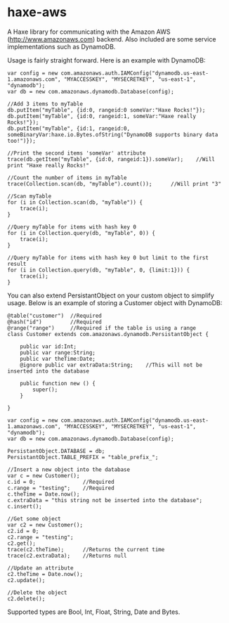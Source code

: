 haxe-aws
========

A Haxe library for communicating with the Amazon AWS (http://www.amazonaws.com) backend. Also included are some service implementations such as DynamoDB.

Usage is fairly straight forward. Here is an example with DynamoDB:

    var config = new com.amazonaws.auth.IAMConfig("dynamodb.us-east-1.amazonaws.com", "MYACCESSKEY", "MYSECRETKEY", "us-east-1", "dynamodb");
    var db = new com.amazonaws.dynamodb.Database(config);
	
	//Add 3 items to myTable
	db.putItem("myTable", {id:0, rangeid:0 someVar:"Haxe Rocks!"});
	db.putItem("myTable", {id:0, rangeid:1, someVar:"Haxe really Rocks!"});
	db.putItem("myTable", {id:1, rangeid:0, someBinaryVar:haxe.io.Bytes.ofString("DynamoDB supports binary data too!")});
	
	//Print the second items 'someVar' attribute
	trace(db.getItem("myTable", {id:0, rangeid:1}).someVar);	//Will print "Haxe really Rocks!"
	
	//Count the number of items in myTable
	trace(Collection.scan(db, "myTable").count());		//Will print "3"
	
	//Scan myTable
	for (i in Collection.scan(db, "myTable")) {
		trace(i);
	}
	
	//Query myTable for items with hash key 0
	for (i in Collection.query(db, "myTable", 0)) {
		trace(i);
	}
	
	//Query myTable for items with hash key 0 but limit to the first result
	for (i in Collection.query(db, "myTable", 0, {limit:1})) {
		trace(i);
	}

You can also extend PersistantObject on your custom object to simplify usage. Below is an example of storing a Customer object with DynamoDB:

	@table("customer")	//Required
	@hash("id")			//Required
	@range("range")		//Required if the table is using a range
	class Customer extends com.amazonaws.dynamodb.PersistantObject {
		
		public var id:Int;
		public var range:String;
		public var theTime:Date;
		@ignore public var extraData:String;	//This will not be inserted into the database
		
		public function new () {
			super();
		}
		
	}
	
	var config = new com.amazonaws.auth.IAMConfig("dynamodb.us-east-1.amazonaws.com", "MYACCESSKEY", "MYSECRETKEY", "us-east-1", "dynamodb");
    var db = new com.amazonaws.dynamodb.Database(config);
	
	PersistantObject.DATABASE = db;
	PersistantObject.TABLE_PREFIX = "table_prefix_";
	
	//Insert a new object into the database
	var c = new Customer();
	c.id = 0;				//Required
	c.range = "testing";	//Required
	c.theTime = Date.now();
	c.extraData = "this string not be inserted into the database";
	c.insert();
	
	//Get some object
	var c2 = new Customer();
	c2.id = 0;
	c2.range = "testing";
	c2.get();
	trace(c2.theTime);		//Returns the current time
	trace(c2.extraData);	//Returns null
	
	//Update an attribute
	c2.theTime = Date.now();
	c2.update();
	
	//Delete the object
	c2.delete();
	
Supported types are Bool, Int, Float, String, Date and Bytes.
